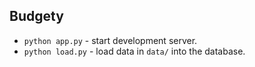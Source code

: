 
## Budgety

* `python app.py` - start development server.
* `python load.py` - load data in `data/` into the database.
